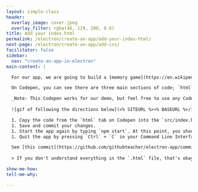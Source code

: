 ```yaml
---
layout: simple-class
header:
  overlay_image: cover.jpeg
  overlay_filter: rgba(46, 129, 200, 0.6)
title: Add your index.html
permalink: /electron/create-an-app/add-your-index-html/
next-page: /electron/create-an-app/add-css/
facilitator: false
sidebar:
  nav: "create-an-app-in-electron"
main-content: |

  For our app, we are going to build a [memory game](https://en.wikipedia.org/wiki/Concentration_(game)). You can find the code for the web application [here on Codepen](https://codepen.io/githubteacher/pen/brRvVz).

  On Codepen, you can see there are three main sections of code; `html`, `css`, and `js`. These will map out to be our `src/index.html`, `src/style.css`, and `src/renderer.js`.

  _Note: This Codepen works for our demo, but feel free to use any Codepen that you like if you want to try an extension exercise on your own! You'll need to be careful of any that use dependencies, though. In fact, we re-wrote this exercise to use vanilla JS instead of using jQuery for stability and less steps._
  
  ![gif of following the directions below](<% SITEURL %><% BASEURL %>/images/gifs/electron/electron1-add-index.gif)

  1. Copy the code from the `html` tab on Codepen into the `src/index.html` file locally. Paste the code so it replaces the existing text ("Well hey there!!!") between `<body>` and `</body>`.
  1. Save and commit your changes.
  1. Start the app again by typing `npm start`. At this point, you should only see text without graphics or functionality.
  1. Quit the app by pressing `Ctrl` + `C` in your Command Line Interface.

  See [this commit](https://github.com/githubteacher/electron-app/commit/76425084bc5419e8c291a41dae62bb1f0208d581) as an example of what to take away and what to add in this step.
  
  > If you don't understand everything in the `.html` file, that's okay. Remember the resources listed [at the beginning of the course](./#software-skills), and know you can always go back and learn more!

show-me-how:
tell-me-why:

---
```

